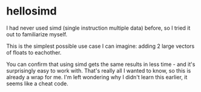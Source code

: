 # hellosimd

I had never used simd (single instruction multiple data) before, so I tried it out to familiarize myself.

This is the simplest possible use case I can imagine: adding 2 large vectors of floats to eachother.

You can confirm that using simd gets the same results in less time - and it's surprisingly easy to work with. That's really all I wanted to know, so this is already a wrap for me. I'm left wondering why I didn't learn this earlier, it seems like a cheat code.
